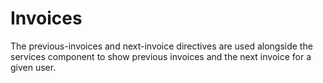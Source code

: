 # Invoices

The previous-invoices and next-invoice directives are used alongside the services component to show previous invoices and the next invoice for a given user.
